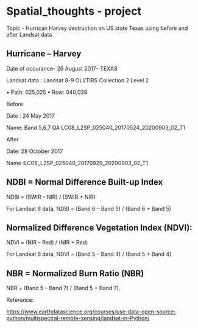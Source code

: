 # Spatial_thoughts - project
Topic - Hurrican Harvey destruction on US state Texas using before and after Landsat data

## Hurricane – Harvey

Date of occurance- 26 August 2017- TEXAS

Landsat data : Landsat 8-9 OLI/TIRS Collection 2 Level 2

•	Path: 025,025
•	Row: 040,039


 Before 

Date : 24  May 2017

Name: Band 5,6,7 QA
LC08_L2SP_025040_20170524_20200903_02_T1 

 After

Date: 29 October 2017

Name :LC08_L2SP_025040_20170929_20200903_02_T1

## NDBI = Normal Difference Built-up Index 

NDBI = (SWIR – NIR) / (SWIR + NIR)

For Landsat 8 data, NDBI = (Band 6 – Band 5) / (Band 6 + Band 5)
## Normalized Difference Vegetation Index (NDVI):

NDVI = (NIR – Red) / (NIR + Red)

For Landsat 8 data, NDVI = (Band 5 – Band 4) / (Band 5 + Band 4)

## NBR =  Normalized Burn Ratio (NBR)

NBR = (Band 5 – Band 7) / (Band 5 + Band 7).


Reference:

https://www.earthdatascience.org/courses/use-data-open-source-python/multispectral-remote-sensing/landsat-in-Python/
